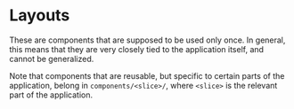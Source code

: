 # Layouts

These are components that are supposed to be used only once. In general, this
means that they are very closely tied to the application itself, and cannot be
generalized.

Note that components that are reusable, but specific to certain parts of the
application, belong in `components/<slice>/`, where `<slice>` is the relevant
part of the application.
